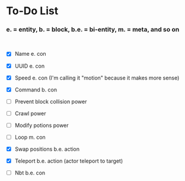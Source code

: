 # To-Do List
### e. = entity, b. = block, b.e. = bi-entity, m. = meta, and so on
<br>

- [x] Name e. con

- [x] UUID e. con

- [x] Speed e. con (I'm calling it "motion" because it makes more sense)

- [x] Command b. con

- [ ] Prevent block collision power

- [ ] Crawl power

- [ ] Modify potions power

- [ ] Loop m. con

- [x] Swap positions b.e. action

- [x] Teleport b.e. action (actor teleport to target)

- [ ] Nbt b.e. con 
